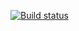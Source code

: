 [![Build status](https://ci.appveyor.com/api/projects/status/uheh0rg27go35nsl?svg=true)](https://ci.appveyor.com/project/Kukh29/1-2-mobilebank)